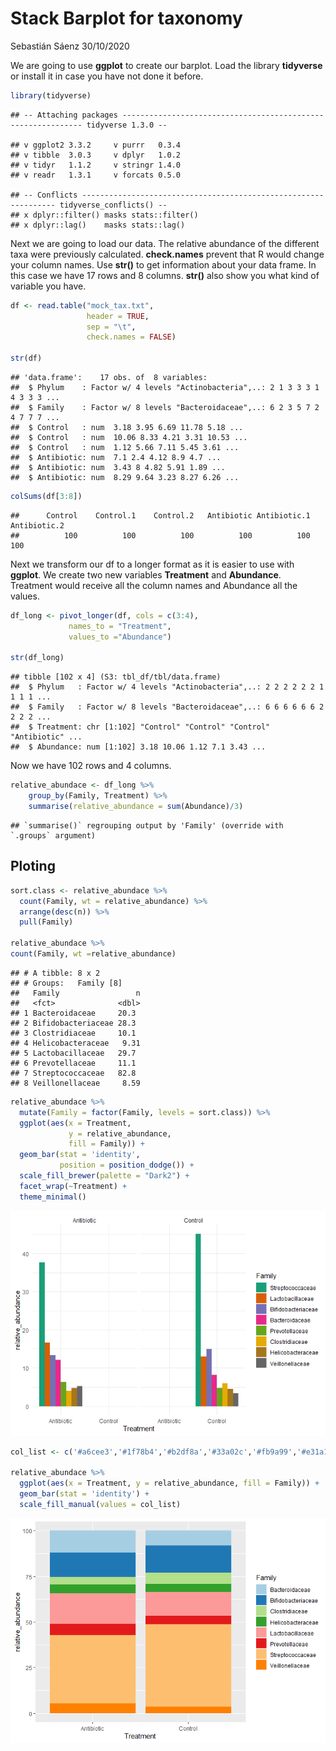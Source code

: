 Stack Barplot for taxonomy
================
Sebastián Sáenz
30/10/2020

We are going to use **ggplot** to create our barplot. Load the library
**tidyverse** or install it in case you have not done it before.

``` r
library(tidyverse)
```

    ## -- Attaching packages ------------------------------------------------------------- tidyverse 1.3.0 --

    ## v ggplot2 3.3.2     v purrr   0.3.4
    ## v tibble  3.0.3     v dplyr   1.0.2
    ## v tidyr   1.1.2     v stringr 1.4.0
    ## v readr   1.3.1     v forcats 0.5.0

    ## -- Conflicts ---------------------------------------------------------------- tidyverse_conflicts() --
    ## x dplyr::filter() masks stats::filter()
    ## x dplyr::lag()    masks stats::lag()

Next we are going to load our data. The relative abundance of the
different taxa were previously calculated. **check.names** prevent that
R would change your column names. Use **str()** to get information about
your data frame. In this case we have 17 rows and 8 columns. **str()**
also show you what kind of variable you have.

``` r
df <- read.table("mock_tax.txt",
                 header = TRUE,
                 sep = "\t",
                 check.names = FALSE)

str(df)
```

    ## 'data.frame':    17 obs. of  8 variables:
    ##  $ Phylum    : Factor w/ 4 levels "Actinobacteria",..: 2 1 3 3 3 1 4 3 3 3 ...
    ##  $ Family    : Factor w/ 8 levels "Bacteroidaceae",..: 6 2 3 5 7 2 4 7 7 7 ...
    ##  $ Control   : num  3.18 3.95 6.69 11.78 5.18 ...
    ##  $ Control   : num  10.06 8.33 4.21 3.31 10.53 ...
    ##  $ Control   : num  1.12 5.66 7.11 5.45 3.61 ...
    ##  $ Antibiotic: num  7.1 2.4 4.12 8.9 4.7 ...
    ##  $ Antibiotic: num  3.43 8 4.82 5.91 1.89 ...
    ##  $ Antibiotic: num  8.29 9.64 3.23 8.27 6.26 ...

``` r
colSums(df[3:8])
```

    ##      Control    Control.1    Control.2   Antibiotic Antibiotic.1 Antibiotic.2 
    ##          100          100          100          100          100          100

Next we transform our df to a longer format as it is easier to use with
**ggplot**. We create two new variables **Treatment** and **Abundance**.
Treatment would receive all the column names and Abundance all the
values.

``` r
df_long <- pivot_longer(df, cols = c(3:4),
             names_to = "Treatment",
             values_to ="Abundance")

str(df_long)
```

    ## tibble [102 x 4] (S3: tbl_df/tbl/data.frame)
    ##  $ Phylum   : Factor w/ 4 levels "Actinobacteria",..: 2 2 2 2 2 2 1 1 1 1 ...
    ##  $ Family   : Factor w/ 8 levels "Bacteroidaceae",..: 6 6 6 6 6 6 2 2 2 2 ...
    ##  $ Treatment: chr [1:102] "Control" "Control" "Control" "Antibiotic" ...
    ##  $ Abundance: num [1:102] 3.18 10.06 1.12 7.1 3.43 ...

Now we have 102 rows and 4 columns.

``` r
relative_abundace <- df_long %>%
    group_by(Family, Treatment) %>%
    summarise(relative_abundance = sum(Abundance)/3)
```

    ## `summarise()` regrouping output by 'Family' (override with `.groups` argument)

## Ploting

``` r
sort.class <- relative_abundace %>% 
  count(Family, wt = relative_abundance) %>%
  arrange(desc(n)) %>%
  pull(Family) 

relative_abundace %>%
count(Family, wt =relative_abundance)
```

    ## # A tibble: 8 x 2
    ## # Groups:   Family [8]
    ##   Family                 n
    ##   <fct>              <dbl>
    ## 1 Bacteroidaceae     20.3 
    ## 2 Bifidobacteriaceae 28.3 
    ## 3 Clostridiaceae     10.1 
    ## 4 Helicobacteraceae   9.31
    ## 5 Lactobacillaceae   29.7 
    ## 6 Prevotellaceae     11.1 
    ## 7 Streptococcaceae   82.8 
    ## 8 Veillonellaceae     8.59

``` r
relative_abundace %>%
  mutate(Family = factor(Family, levels = sort.class)) %>%
  ggplot(aes(x = Treatment, 
             y = relative_abundance, 
             fill = Family)) +
  geom_bar(stat = 'identity',
           position = position_dodge()) +
  scale_fill_brewer(palette = "Dark2") +
  facet_wrap(~Treatment) +
  theme_minimal()
```

![](Boxplot_taxonomy_files/figure-gfm/unnamed-chunk-3-1.png)<!-- -->

``` r
col_list <- c('#a6cee3','#1f78b4','#b2df8a','#33a02c','#fb9a99','#e31a1c','#fdbf6f','#ff7f00')

relative_abundace %>%
  ggplot(aes(x = Treatment, y = relative_abundance, fill = Family)) +
  geom_bar(stat = 'identity') +
  scale_fill_manual(values = col_list)
```

![](Boxplot_taxonomy_files/figure-gfm/unnamed-chunk-3-2.png)<!-- -->
